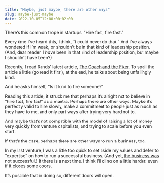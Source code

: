 ```yaml
---
title: "Maybe, just maybe, there are other ways"
slug: maybe-just-maybe
date: 2022-10-05T12:00:00+02:00
---
```


There’s this common trope in startups: “Hire fast, fire fast.”

Every time I’ve heard this, I think, “I could never do that.” And I’ve always wondered if I’m weak, or shouldn’t be in that kind of leadership position. (And, dear reader, I _have_ been in that kind of leadership position, but maybe I shouldn’t have been?)

Recently, I read Rands’ latest article, [The Coach and the Fixer][]. To spoil the article a little (go read it first), at the end, he talks about being unfailingly kind.

And he asks himself, “Is it kind to fire someone?”

Reading this article, it struck me that perhaps it’s alright not to believe in “hire fast, fire fast” as a mantra. Perhaps there are other ways. Maybe it’s perfectly valid to hire slowly, make a commitment to people just as much as they have to me, and only part ways after trying very hard not to.

And maybe that’s not compatible with the model of raising a lot of money very quickly from venture capitalists, and trying to scale before you even start.

If that’s the case, perhaps there are other ways to run a business, too.

In my last venture, I was a little too quick to set aside my values and defer to “expertise” on how to run a successful business. (And yet, [the business was not successful][lessons from a failed startup].) If there is a next time, I think I’ll cling on a little harder, even if it closes some doors.

It’s possible that in doing so, different doors will open.

[the coach and the fixer]: https://randsinrepose.com/archives/the-coach-and-the-fixer/
[lessons from a failed startup]: https://monospacedmonologues.com/2022/04/lessons-from-a-failed-startup--introduction/

